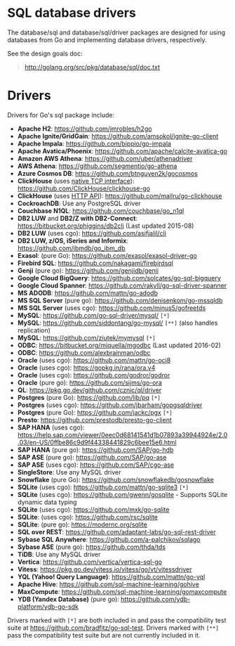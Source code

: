 # SQL database drivers

The database/sql and database/sql/driver packages are designed for using databases from Go and implementing database drivers, respectively.

See the design goals doc:

> http://golang.org/src/pkg/database/sql/doc.txt

# Drivers

Drivers for Go's sql package include:

  * **Apache H2**: https://github.com/jmrobles/h2go
  * **Apache Ignite/GridGain**: https://github.com/amsokol/ignite-go-client
  * **Apache Impala**: https://github.com/bippio/go-impala
  * **Apache Avatica/Phoenix**: https://github.com/apache/calcite-avatica-go
  * **Amazon AWS Athena**: https://github.com/uber/athenadriver
  * **AWS Athena**: https://github.com/segmentio/go-athena
  * **Azure Cosmos DB**: https://github.com/btnguyen2k/gocosmos
  * **ClickHouse** (uses [native TCP interface](https://clickhouse.tech/docs/en/interfaces/tcp/)): https://github.com/ClickHouse/clickhouse-go
  * **ClickHouse** (uses [HTTP API](https://clickhouse.tech/docs/en/interfaces/http/)): https://github.com/mailru/go-clickhouse
  * **CockroachDB**: Use any PostgreSQL driver
  * **Couchbase N1QL**: https://github.com/couchbase/go_n1ql
  * **DB2 LUW** and **DB2/Z with DB2-Connect**: https://bitbucket.org/phiggins/db2cli (Last updated 2015-08)
  * **DB2 LUW** (uses cgo): https://github.com/asifjalil/cli
  * **DB2 LUW, z/OS, iSeries and Informix**: https://github.com/ibmdb/go_ibm_db
  * **Exasol**: (pure Go): https://github.com/exasol/exasol-driver-go
  * **Firebird SQL**: https://github.com/nakagami/firebirdsql
  * **Genji** (pure go): https://github.com/genjidb/genji
  * **Google Cloud BigQuery**: https://github.com/solcates/go-sql-bigquery
  * **Google Cloud Spanner**: https://github.com/rakyll/go-sql-driver-spanner
  * **MS ADODB**: https://github.com/mattn/go-adodb
  * **MS SQL Server** (pure go): https://github.com/denisenkom/go-mssqldb
  * **MS SQL Server** (uses cgo): https://github.com/minus5/gofreetds
  * **MySQL**: https://github.com/go-sql-driver/mysql/ ` [*] `
  * **MySQL**: https://github.com/siddontang/go-mysql/ ` [**] ` (also handles replication)
  * **MySQL**: https://github.com/ziutek/mymysql ` [*] `
  * **ODBC**: https://bitbucket.org/miquella/mgodbc (Last updated 2016-02)
  * **ODBC**: https://github.com/alexbrainman/odbc
  * **Oracle** (uses cgo): https://github.com/mattn/go-oci8
  * **Oracle** (uses cgo): https://gopkg.in/rana/ora.v4
  * **Oracle** (uses cgo): https://github.com/godror/godror
  * **Oracle** (pure go): https://github.com/sijms/go-ora
  * **QL**: https://pkg.go.dev/github.com/cznic/ql/driver
  * **Postgres** (pure Go): https://github.com/lib/pq ` [*] `
  * **Postgres** (uses cgo): https://github.com/jbarham/gopgsqldriver
  * **Postgres** (pure Go): https://github.com/jackc/pgx ` [*] `
  * **Presto**: https://github.com/prestodb/presto-go-client
  * **SAP HANA** (uses cgo): https://help.sap.com/viewer/0eec0d68141541d1b07893a39944924e/2.0.03/en-US/0ffbe86c9d9f44338441829c6bee15e6.html
  * **SAP HANA** (pure go): https://github.com/SAP/go-hdb
  * **SAP ASE** (pure go): https://github.com/SAP/go-ase
  * **SAP ASE** (uses cgo): https://github.com/SAP/cgo-ase
  * **SingleStore**: Use any MySQL driver
  * **Snowflake** (pure Go): https://github.com/snowflakedb/gosnowflake
  * **SQLite** (uses cgo): https://github.com/mattn/go-sqlite3 ` [*] `
  * **SQLite** (uses cgo): https://github.com/gwenn/gosqlite - Supports SQLite dynamic data typing
  * **SQLite** (uses cgo): https://github.com/mxk/go-sqlite
  * **SQLite**: (uses cgo): https://github.com/rsc/sqlite
  * **SQLite**: (pure go): https://modernc.org/sqlite
  * **SQL over REST**: https://github.com/adaptant-labs/go-sql-rest-driver
  * **Sybase SQL Anywhere**: https://github.com/a-palchikov/sqlago
  * **Sybase ASE** (pure go): https://github.com/thda/tds
  * **TiDB**: Use any MySQL driver
  * **Vertica**: https://github.com/vertica/vertica-sql-go
  * **Vitess**: https://pkg.go.dev/vitess.io/vitess/go/vt/vitessdriver
  * **YQL (Yahoo! Query Language)**: https://github.com/mattn/go-yql
  * **Apache Hive**: https://github.com/sql-machine-learning/gohive
  * **MaxCompute**: https://github.com/sql-machine-learning/gomaxcompute
  * **YDB (Yandex Database)** (pure go): https://github.com/ydb-platform/ydb-go-sdk

Drivers marked with ` [*] ` are both included in and pass the compatibility test suite at https://github.com/bradfitz/go-sql-test.
Drivers marked with ` [**] ` pass the compatibility test suite but are not currently included in it.
